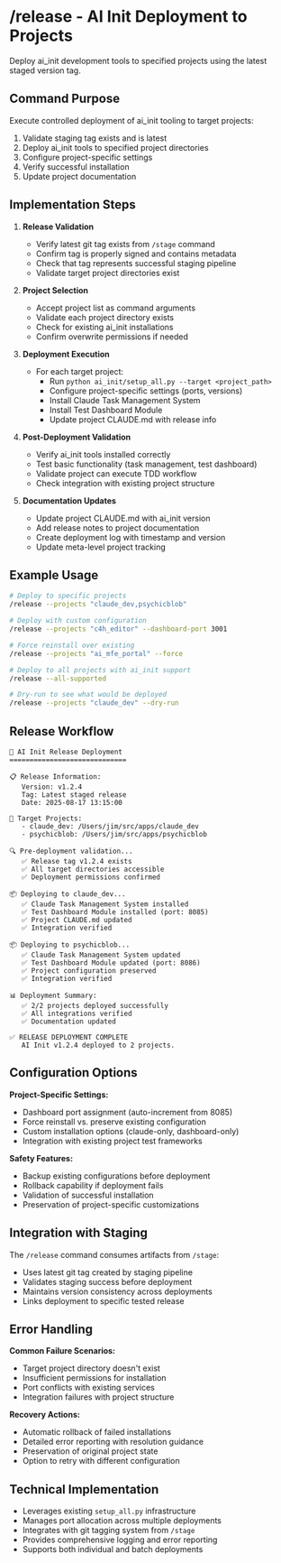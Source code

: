 # /release - AI Init Deployment to Projects

Deploy ai_init development tools to specified projects using the latest staged version tag.

## Command Purpose

Execute controlled deployment of ai_init tooling to target projects:
1. Validate staging tag exists and is latest
2. Deploy ai_init tools to specified project directories
3. Configure project-specific settings
4. Verify successful installation
5. Update project documentation

## Implementation Steps

1. **Release Validation**
   - Verify latest git tag exists from `/stage` command
   - Confirm tag is properly signed and contains metadata
   - Check that tag represents successful staging pipeline
   - Validate target project directories exist

2. **Project Selection**
   - Accept project list as command arguments
   - Validate each project directory exists
   - Check for existing ai_init installations
   - Confirm overwrite permissions if needed

3. **Deployment Execution**
   - For each target project:
     - Run `python ai_init/setup_all.py --target <project_path>`
     - Configure project-specific settings (ports, versions)
     - Install Claude Task Management System
     - Install Test Dashboard Module
     - Update project CLAUDE.md with release info

4. **Post-Deployment Validation**
   - Verify ai_init tools installed correctly
   - Test basic functionality (task management, test dashboard)
   - Validate project can execute TDD workflow
   - Check integration with existing project structure

5. **Documentation Updates**
   - Update project CLAUDE.md with ai_init version
   - Add release notes to project documentation
   - Create deployment log with timestamp and version
   - Update meta-level project tracking

## Example Usage

```bash
# Deploy to specific projects
/release --projects "claude_dev,psychicblob"

# Deploy with custom configuration
/release --projects "c4h_editor" --dashboard-port 3001

# Force reinstall over existing
/release --projects "ai_mfe_portal" --force

# Deploy to all projects with ai_init support
/release --all-supported

# Dry-run to see what would be deployed
/release --projects "claude_dev" --dry-run
```

## Release Workflow

```
🚀 AI Init Release Deployment
=============================

📋 Release Information:
   Version: v1.2.4
   Tag: Latest staged release
   Date: 2025-08-17 13:15:00

🎯 Target Projects:
   - claude_dev: /Users/jim/src/apps/claude_dev
   - psychicblob: /Users/jim/src/apps/psychicblob

🔍 Pre-deployment validation...
   ✅ Release tag v1.2.4 exists
   ✅ All target directories accessible
   ✅ Deployment permissions confirmed

📦 Deploying to claude_dev...
   ✅ Claude Task Management System installed
   ✅ Test Dashboard Module installed (port: 8085)
   ✅ Project CLAUDE.md updated
   ✅ Integration verified

📦 Deploying to psychicblob...
   ✅ Claude Task Management System updated
   ✅ Test Dashboard Module updated (port: 8086)
   ✅ Project configuration preserved
   ✅ Integration verified

📊 Deployment Summary:
   ✅ 2/2 projects deployed successfully
   ✅ All integrations verified
   ✅ Documentation updated

✅ RELEASE DEPLOYMENT COMPLETE
   AI Init v1.2.4 deployed to 2 projects.
```

## Configuration Options

**Project-Specific Settings:**
- Dashboard port assignment (auto-increment from 8085)
- Force reinstall vs. preserve existing configuration
- Custom installation options (claude-only, dashboard-only)
- Integration with existing project test frameworks

**Safety Features:**
- Backup existing configurations before deployment
- Rollback capability if deployment fails
- Validation of successful installation
- Preservation of project-specific customizations

## Integration with Staging

The `/release` command consumes artifacts from `/stage`:
- Uses latest git tag created by staging pipeline
- Validates staging success before deployment
- Maintains version consistency across deployments
- Links deployment to specific tested release

## Error Handling

**Common Failure Scenarios:**
- Target project directory doesn't exist
- Insufficient permissions for installation
- Port conflicts with existing services
- Integration failures with project structure

**Recovery Actions:**
- Automatic rollback of failed installations
- Detailed error reporting with resolution guidance
- Preservation of original project state
- Option to retry with different configuration

## Technical Implementation

- Leverages existing `setup_all.py` infrastructure
- Manages port allocation across multiple deployments
- Integrates with git tagging system from `/stage`
- Provides comprehensive logging and error reporting
- Supports both individual and batch deployments
